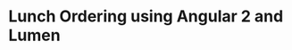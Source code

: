 # Lunch Ordering using Angular 2 and Lumen

<!--- ### Live Example (for mobile only)
http://ang.erictotten.net/#/

user: lunchdemoadmin@erictotten.info

pwd: secret
--->
